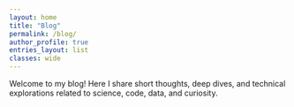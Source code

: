 ```yaml
---
layout: home
title: "Blog"
permalink: /blog/
author_profile: true
entries_layout: list
classes: wide
---
```


Welcome to my blog! Here I share short thoughts, deep dives, and technical explorations related to science, code, data, and curiosity.
